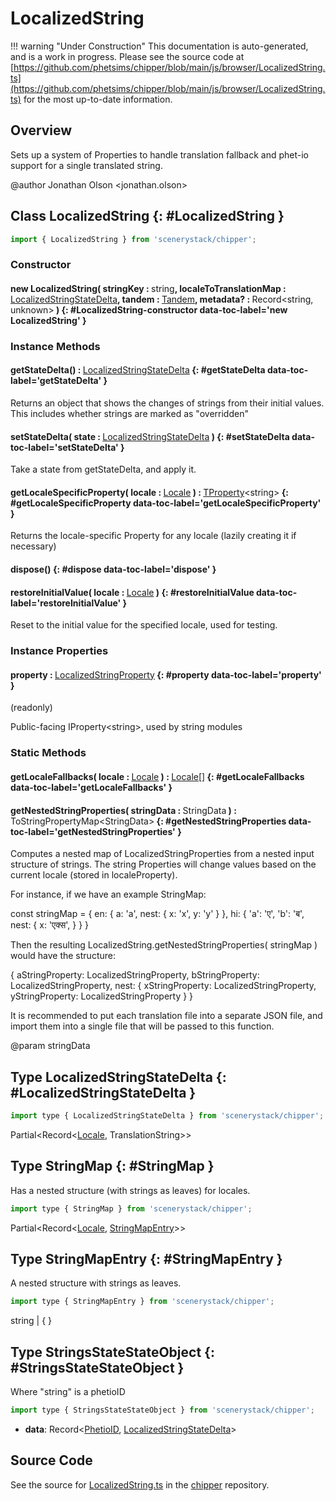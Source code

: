 # LocalizedString

!!! warning "Under Construction"
    This documentation is auto-generated, and is a work in progress. Please see the source code at
    [https://github.com/phetsims/chipper/blob/main/js/browser/LocalizedString.ts](https://github.com/phetsims/chipper/blob/main/js/browser/LocalizedString.ts) for the most up-to-date information.

## Overview

Sets up a system of Properties to handle translation fallback and phet-io support for a single translated string.

@author Jonathan Olson &lt;jonathan.olson&gt;

## Class LocalizedString {: #LocalizedString }


```js
import { LocalizedString } from 'scenerystack/chipper';
```
### Constructor

#### new LocalizedString( stringKey : <span style="font-weight: 400;"><span style="color: hsla(calc(var(--md-hue) + 180deg),80%,40%,1);">string</span></span>, localeToTranslationMap : <span style="font-weight: 400;">[LocalizedStringStateDelta](../chipper/LocalizedString.md#LocalizedStringStateDelta)</span>, tandem : <span style="font-weight: 400;">[Tandem](../tandem/Tandem.md)</span>, metadata? : <span style="font-weight: 400;">Record&lt;<span style="color: hsla(calc(var(--md-hue) + 180deg),80%,40%,1);">string</span>, <span style="color: hsla(calc(var(--md-hue) + 180deg),80%,40%,1);">unknown</span>&gt;</span> ) {: #LocalizedString-constructor data-toc-label='new LocalizedString' }

### Instance Methods

#### getStateDelta() : <span style="font-weight: 400;">[LocalizedStringStateDelta](../chipper/LocalizedString.md#LocalizedStringStateDelta)</span> {: #getStateDelta data-toc-label='getStateDelta' }

Returns an object that shows the changes of strings from their initial values. This includes whether strings are
marked as "overridden"

#### setStateDelta( state : <span style="font-weight: 400;">[LocalizedStringStateDelta](../chipper/LocalizedString.md#LocalizedStringStateDelta)</span> ) {: #setStateDelta data-toc-label='setStateDelta' }

Take a state from getStateDelta, and apply it.

#### getLocaleSpecificProperty( locale : <span style="font-weight: 400;">[Locale](../joist/localeProperty.md#Locale)</span> ) : <span style="font-weight: 400;">[TProperty](../axon/TProperty.md)&lt;<span style="color: hsla(calc(var(--md-hue) + 180deg),80%,40%,1);">string</span>&gt;</span> {: #getLocaleSpecificProperty data-toc-label='getLocaleSpecificProperty' }

Returns the locale-specific Property for any locale (lazily creating it if necessary)

#### dispose() {: #dispose data-toc-label='dispose' }

#### restoreInitialValue( locale : <span style="font-weight: 400;">[Locale](../joist/localeProperty.md#Locale)</span> ) {: #restoreInitialValue data-toc-label='restoreInitialValue' }

Reset to the initial value for the specified locale, used for testing.

### Instance Properties

#### property : <span style="font-weight: 400;">[LocalizedStringProperty](../chipper/LocalizedStringProperty.md)</span> {: #property data-toc-label='property' }

(readonly)

Public-facing IProperty&lt;string&gt;, used by string modules

### Static Methods

#### getLocaleFallbacks( locale : <span style="font-weight: 400;">[Locale](../joist/localeProperty.md#Locale)</span> ) : <span style="font-weight: 400;">[Locale](../joist/localeProperty.md#Locale)[]</span> {: #getLocaleFallbacks data-toc-label='getLocaleFallbacks' }

#### getNestedStringProperties( stringData : <span style="font-weight: 400;">StringData</span> ) : <span style="font-weight: 400;">ToStringPropertyMap&lt;StringData&gt;</span> {: #getNestedStringProperties data-toc-label='getNestedStringProperties' }

Computes a nested map of LocalizedStringProperties from a nested input structure of strings.
The string Properties will change values based on the current locale
(stored in localeProperty).

For instance, if we have an example StringMap:

const stringMap = {
  en: {
    a: 'a',
    nest: {
      x: 'x',
      y: 'y'
    }
  },
  hi: {
    'a': 'ए',
    'b': 'ब',
    nest: {
      x: 'एक्स',
    }
  }
}

Then the resulting LocalizedString.getNestedStringProperties( stringMap ) would
have the structure:

{
  aStringProperty: LocalizedStringProperty,
  bStringProperty: LocalizedStringProperty,
  nest: {
    xStringProperty: LocalizedStringProperty,
    yStringProperty: LocalizedStringProperty
  }
}

It is recommended to put each translation file into a separate JSON file,
and import them into a single file that will be passed to this function.

@param stringData



## Type LocalizedStringStateDelta {: #LocalizedStringStateDelta }


```js
import type { LocalizedStringStateDelta } from 'scenerystack/chipper';
```


Partial&lt;Record&lt;[Locale](../joist/localeProperty.md#Locale), TranslationString&gt;&gt;



## Type StringMap {: #StringMap }


Has a nested structure (with strings as leaves) for locales.

```js
import type { StringMap } from 'scenerystack/chipper';
```


Partial&lt;Record&lt;[Locale](../joist/localeProperty.md#Locale), [StringMapEntry](../chipper/LocalizedString.md#StringMapEntry)&gt;&gt;



## Type StringMapEntry {: #StringMapEntry }


A nested structure with strings as leaves.

```js
import type { StringMapEntry } from 'scenerystack/chipper';
```


<span style="color: hsla(calc(var(--md-hue) + 180deg),80%,40%,1);">string</span> | {  }



## Type StringsStateStateObject {: #StringsStateStateObject }


Where "string" is a phetioID

```js
import type { StringsStateStateObject } from 'scenerystack/chipper';
```


- **data**: Record&lt;[PhetioID](../tandem/phet-io-types.md#PhetioID), [LocalizedStringStateDelta](../chipper/LocalizedString.md#LocalizedStringStateDelta)&gt;




## Source Code

See the source for [LocalizedString.ts](https://github.com/phetsims/chipper/blob/main/js/browser/LocalizedString.ts) in the [chipper](https://github.com/phetsims/chipper) repository.
